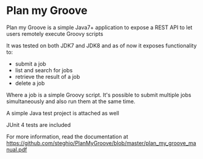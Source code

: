 # Plan my Groove
Plan my Groove is a simple Java7+ application to expose a REST API to let users remotely execute Groovy scripts

It was tested on both JDK7 and JDK8 and as of now it exposes functionality to:

- submit a job
- list and search for jobs
- retrieve the result of a job
- delete a job

Where a job is a simple Groovy script. It's possible to submit multiple jobs simultaneously and also run them at the same time.

A simple Java test project is attached as well

JUnit 4 tests are included

For more information, read the documentation at https://github.com/steghio/PlanMyGroove/blob/master/plan_my_groove_manual.pdf
